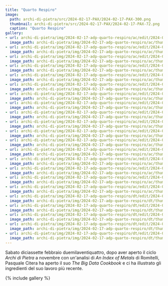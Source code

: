```yaml
---
title: "Quarto Respiro"
image:
  path: archi-di-pietra/src/2024-02-17-PAX/2024-02-17-PAX-300.png
  thumbnail: archi-di-pietra/src/2024-02-17-PAX/2024-02-17-PAX-72.png
  caption: "Quarto Respiro"
gallery:
- url: archi-di-pietra/img/2024-02-17-adp-quarto-respiro/ac/edit/2024-02-17-adp-01.jpg
  image_path: archi-di-pietra/img/2024-02-17-adp-quarto-respiro/ac/thumb/2024-02-17-adp-01.jpg
- url: archi-di-pietra/img/2024-02-17-adp-quarto-respiro/ac/edit/2024-02-17-adp-02.jpg
  image_path: archi-di-pietra/img/2024-02-17-adp-quarto-respiro/ac/thumb/2024-02-17-adp-02.jpg
- url: archi-di-pietra/img/2024-02-17-adp-quarto-respiro/ac/edit/2024-02-17-adp-03.jpg
  image_path: archi-di-pietra/img/2024-02-17-adp-quarto-respiro/ac/thumb/2024-02-17-adp-03.jpg
- url: archi-di-pietra/img/2024-02-17-adp-quarto-respiro/ac/edit/2024-02-17-adp-04.jpg
  image_path: archi-di-pietra/img/2024-02-17-adp-quarto-respiro/ac/thumb/2024-02-17-adp-04.jpg
- url: archi-di-pietra/img/2024-02-17-adp-quarto-respiro/ac/edit/2024-02-17-adp-05.jpg
  image_path: archi-di-pietra/img/2024-02-17-adp-quarto-respiro/ac/thumb/2024-02-17-adp-05.jpg
- url: archi-di-pietra/img/2024-02-17-adp-quarto-respiro/ac/edit/2024-02-17-adp-06.jpg
  image_path: archi-di-pietra/img/2024-02-17-adp-quarto-respiro/ac/thumb/2024-02-17-adp-06.jpg
- url: archi-di-pietra/img/2024-02-17-adp-quarto-respiro/ac/edit/2024-02-17-adp-07.jpg
  image_path: archi-di-pietra/img/2024-02-17-adp-quarto-respiro/ac/thumb/2024-02-17-adp-07.jpg
- url: archi-di-pietra/img/2024-02-17-adp-quarto-respiro/ac/edit/2024-02-17-adp-08.jpg
  image_path: archi-di-pietra/img/2024-02-17-adp-quarto-respiro/ac/thumb/2024-02-17-adp-08.jpg
- url: archi-di-pietra/img/2024-02-17-adp-quarto-respiro/ac/edit/2024-02-17-adp-09.jpg
  image_path: archi-di-pietra/img/2024-02-17-adp-quarto-respiro/ac/thumb/2024-02-17-adp-09.jpg
- url: archi-di-pietra/img/2024-02-17-adp-quarto-respiro/ac/edit/2024-02-17-adp-10.jpg
  image_path: archi-di-pietra/img/2024-02-17-adp-quarto-respiro/ac/thumb/2024-02-17-adp-10.jpg
- url: archi-di-pietra/img/2024-02-17-adp-quarto-respiro/ac/edit/2024-02-17-adp-11.jpg
  image_path: archi-di-pietra/img/2024-02-17-adp-quarto-respiro/ac/thumb/2024-02-17-adp-11.jpg
- url: archi-di-pietra/img/2024-02-17-adp-quarto-respiro/ac/edit/2024-02-17-adp-12.jpg
  image_path: archi-di-pietra/img/2024-02-17-adp-quarto-respiro/ac/thumb/2024-02-17-adp-12.jpg
- url: archi-di-pietra/img/2024-02-17-adp-quarto-respiro/ac/edit/2024-02-17-adp-13.jpg
  image_path: archi-di-pietra/img/2024-02-17-adp-quarto-respiro/ac/thumb/2024-02-17-adp-13.jpg
- url: archi-di-pietra/img/2024-02-17-adp-quarto-respiro/ac/edit/2024-02-17-adp-14.jpg
  image_path: archi-di-pietra/img/2024-02-17-adp-quarto-respiro/ac/thumb/2024-02-17-adp-14.jpg
- url: archi-di-pietra/img/2024-02-17-adp-quarto-respiro/ac/edit/2024-02-17-adp-15.jpg
  image_path: archi-di-pietra/img/2024-02-17-adp-quarto-respiro/ac/thumb/2024-02-17-adp-15.jpg
- url: archi-di-pietra/img/2024-02-17-adp-quarto-respiro/ac/edit/2024-02-17-adp-16.jpg
  image_path: archi-di-pietra/img/2024-02-17-adp-quarto-respiro/ac/thumb/2024-02-17-adp-16.jpg
- url: archi-di-pietra/img/2024-02-17-adp-quarto-respiro/ac/edit/2024-02-17-adp-17.jpg
  image_path: archi-di-pietra/img/2024-02-17-adp-quarto-respiro/ac/thumb/2024-02-17-adp-17.jpg
- url: archi-di-pietra/img/2024-02-17-adp-quarto-respiro/dt/edit/2024-02-17-adp-01.png
  image_path: archi-di-pietra/img/2024-02-17-adp-quarto-respiro/dt/thumb/2024-02-17-adp-01.png
- url: archi-di-pietra/img/2024-02-17-adp-quarto-respiro/dt/edit/2024-02-17-adp-02.png
  image_path: archi-di-pietra/img/2024-02-17-adp-quarto-respiro/dt/thumb/2024-02-17-adp-02.png
- url: archi-di-pietra/img/2024-02-17-adp-quarto-respiro/dt/edit/2024-02-17-adp-03.png
  image_path: archi-di-pietra/img/2024-02-17-adp-quarto-respiro/dt/thumb/2024-02-17-adp-03.png
- url: archi-di-pietra/img/2024-02-17-adp-quarto-respiro/dt/edit/2024-02-17-adp-04.png
  image_path: archi-di-pietra/img/2024-02-17-adp-quarto-respiro/dt/thumb/2024-02-17-adp-04.png
- url: archi-di-pietra/img/2024-02-17-adp-quarto-respiro/dt/edit/2024-02-17-adp-05.png
  image_path: archi-di-pietra/img/2024-02-17-adp-quarto-respiro/dt/thumb/2024-02-17-adp-05.png
---
```


Sabato diciassette febbraio duemilaventiquattro, dopo aver aperto il ciclo
*Archi di Pietra* a novembre con un'analisi di *An Index of Metals* di Romitelli,
Pasquale Citera ha aperto il suo *The Big Data Cookbook* e ci ha illustrato gli
ingredienti del suo lavoro più recente.

<!--more-->

{% include gallery %}
